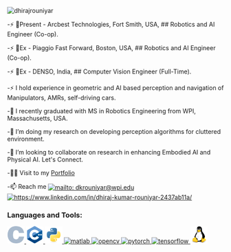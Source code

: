 <p align="left"> <img src="https://komarev.com/ghpvc/?username=dhirajrouniyar&label=Profile%20views&color=0e75b6&style=flat" alt="dhirajrouniyar" /> </p>

-⚡ 🏬Present - Arcbest Technologies, Fort Smith, USA, ## Robotics and AI Engineer (Co-op).

-⚡ 🏬Ex - Piaggio Fast Forward, Boston, USA, ## Robotics and AI Engineer (Co-op).

-⚡ 🏬Ex - DENSO, India, ## Computer Vision Engineer (Full-Time).

-⚡ I hold experience in geometric and AI based perception and navigation of Manipulators, AMRs, self-driving cars. 

-🌱 I recently graduated with MS in Robotics Engineering from WPI, Massachusetts, USA.

-🔭 I’m doing my research on developing perception algorithms for cluttered environment.

-👯 I’m looking to collaborate on research in enhancing Embodied AI and Physical AI. Let's Connect.

-👨‍💻 Visit to my [Portfolio](https://sites.google.com/view/dhiraj-rouniyar/home)

-📫 Reach me
<a href="mailto: dkrouniyar@wpi.edu" target="blank"><img align="center" src="https://upload.wikimedia.org/wikipedia/commons/d/df/Microsoft_Office_Outlook_%282018%E2%80%93present%29.svg" alt="mailto: dkrouniyar@wpi.edu" height="30" width="40" /></a>
<a href="https://www.linkedin.com/in/dhiraj-kumar-rouniyar-2437ab11a/" target="blank"><img align="center" src="https://raw.githubusercontent.com/danielcranney/readme-generator/main/public/icons/socials/linkedin.svg" alt="https://www.linkedin.com/in/dhiraj-kumar-rouniyar-2437ab11a/" height="30" width="40" /></a>




<h3 align="left">Languages and Tools:</h3>
<p align="left"> <a href="https://www.cprogramming.com/" target="_blank" rel="noreferrer"> <img src="https://raw.githubusercontent.com/devicons/devicon/master/icons/c/c-original.svg" alt="c" width="40" height="40"/> </a> <a href="https://www.w3schools.com/cpp/" target="_blank" rel="noreferrer"> <img src="https://raw.githubusercontent.com/devicons/devicon/master/icons/cplusplus/cplusplus-original.svg" alt="cplusplus" width="40" height="40"/> </a> <a href="https://www.python.org" target="_blank" rel="noreferrer"> <img src="https://raw.githubusercontent.com/devicons/devicon/master/icons/python/python-original.svg" alt="python" width="40" height="40"/> </a> <a href="https://www.mathworks.com/" target="_blank" rel="noreferrer"> <img src="https://upload.wikimedia.org/wikipedia/commons/2/21/Matlab_Logo.png" alt="matlab" width="40" height="40"/> </a> <a href="https://opencv.org/" target="_blank" rel="noreferrer"> <img src="https://www.vectorlogo.zone/logos/opencv/opencv-icon.svg" alt="opencv" width="40" height="40"/> </a> <a href="https://pytorch.org/" target="_blank" rel="noreferrer"> <img src="https://www.vectorlogo.zone/logos/pytorch/pytorch-icon.svg" alt="pytorch" width="40" height="40"/> </a> <a href="https://www.tensorflow.org" target="_blank" rel="noreferrer"> <img src="https://www.vectorlogo.zone/logos/tensorflow/tensorflow-icon.svg" alt="tensorflow" width="40" height="40"/> </a> <a href="https://www.linux.org/" target="_blank" rel="noreferrer"> <img src="https://raw.githubusercontent.com/devicons/devicon/master/icons/linux/linux-original.svg" alt="linux" width="40" height="40"/> </a> </p>


                 
